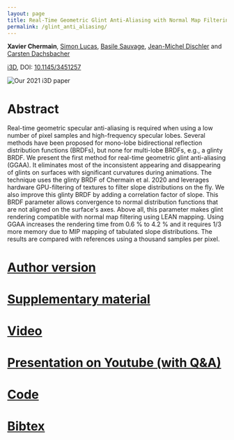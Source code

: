 ```yaml
---
layout: page
title: Real-Time Geometric Glint Anti-Aliasing with Normal Map Filtering
permalink: /glint_anti_aliasing/
---
```


**Xavier Chermain**, [Simon Lucas](https://simon-lucas.fr/), [Basile Sauvage](https://igg.icube.unistra.fr/index.php/Basile_Sauvage), [Jean-Michel Dischler](https://dpt-info.u-strasbg.fr/~dischler/) and [Carsten Dachsbacher](https://cg.ivd.kit.edu/english/dachsbacher/)

[i3D](http://i3dsymposium.github.io/2021/index.html), DOI: [10.1145/3451257](https://doi.org/10.1145/3451257)

![Our 2021 i3D paper]({{site.baseurl}}/data/img/i3D2021.png)

# Abstract

Real-time geometric specular anti-aliasing is required when using a low number
of pixel samples and high-frequency specular lobes. Several methods have been
proposed for mono-lobe bidirectional reflection distribution functions (BRDFs),
but none for multi-lobe BRDFs, e.g., a glinty BRDF. We present the first method
for real-time geometric glint anti-aliasing (GGAA). It eliminates most of the
inconsistent appearing and disappearing of glints on surfaces with significant
curvatures during animations. The technique uses the glinty BRDF of Chermain et
al. 2020 and leverages hardware GPU-filtering of
textures to filter slope distributions on the fly. We also improve this glinty
BRDF by adding a correlation factor of slope. This BRDF parameter allows
convergence to normal distribution functions that are not aligned on the
surface's axes. Above all, this parameter makes glint rendering compatible with
normal map filtering using LEAN mapping. Using GGAA increases the rendering time
from 0.6 % to 4.2 % and it requires 1/3 more memory due to MIP mapping of
tabulated slope distributions. The results are compared with references using a
thousand samples per pixel.

# [Author version]({{site.baseurl}}/data/pdf/Chermain2021RealTime.pdf)

# [Supplementary material]({{site.baseurl}}/data/pdf/Chermain2021RealTimeSupplemental.pdf)

# [Video](https://drive.google.com/file/d/1ibMFMDC_eYOp7E7moFwiC3G_bolYhkA1/view?usp=sharing)

# [Presentation on Youtube (with Q&A)](https://youtu.be/dwi5qJ6oPjE?t=4269)

# [Code](https://github.com/ASTex-ICube/aa_real_time_glint)

# [Bibtex]({{site.baseurl}}/data/bibtex/Chermain2021RealTime.txt)